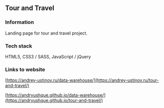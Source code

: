 ## Tour and Travel

### Information

Landing page for tour and travel project.

### Tech stack

HTML5, CSS3 / SASS, JavaScript / jQuery

### Links to website

[https://andrey-ustinov.ru/data-warehouse/](https://andrey-ustinov.ru/tour-and-travel/)

[https://andryushque.github.io/data-warehouse/](https://andryushque.github.io/tour-and-travel/)
